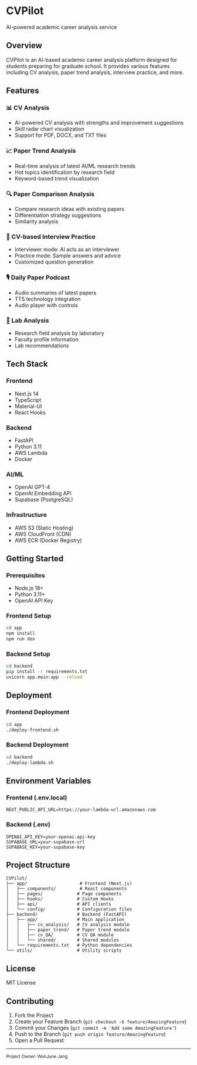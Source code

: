 # CVPilot

AI-powered academic career analysis service

## Overview

CVPilot is an AI-based academic career analysis platform designed for students preparing for graduate school. It provides various features including CV analysis, paper trend analysis, interview practice, and more.

## Features

### 📊 CV Analysis
- AI-powered CV analysis with strengths and improvement suggestions
- Skill radar chart visualization
- Support for PDF, DOCX, and TXT files

### 📈 Paper Trend Analysis
- Real-time analysis of latest AI/ML research trends
- Hot topics identification by research field
- Keyword-based trend visualization

### 🔍 Paper Comparison Analysis
- Compare research ideas with existing papers
- Differentiation strategy suggestions
- Similarity analysis

### 💬 CV-based Interview Practice
- Interviewer mode: AI acts as an interviewer
- Practice mode: Sample answers and advice
- Customized question generation

### 🎙️ Daily Paper Podcast
- Audio summaries of latest papers
- TTS technology integration
- Audio player with controls

### 🏫 Lab Analysis
- Research field analysis by laboratory
- Faculty profile information
- Lab recommendations

## Tech Stack

### Frontend
- Next.js 14
- TypeScript
- Material-UI
- React Hooks

### Backend
- FastAPI
- Python 3.11
- AWS Lambda
- Docker

### AI/ML
- OpenAI GPT-4
- OpenAI Embedding API
- Supabase (PostgreSQL)

### Infrastructure
- AWS S3 (Static Hosting)
- AWS CloudFront (CDN)
- AWS ECR (Docker Registry)

## Getting Started

### Prerequisites
- Node.js 18+
- Python 3.11+
- OpenAI API Key

### Frontend Setup
```bash
cd app
npm install
npm run dev
```

### Backend Setup
```bash
cd backend
pip install -r requirements.txt
uvicorn app.main:app --reload
```

## Deployment

### Frontend Deployment
```bash
cd app
./deploy-frontend.sh
```

### Backend Deployment
```bash
cd backend
./deploy-lambda.sh
```

## Environment Variables

### Frontend (.env.local)
```
NEXT_PUBLIC_API_URL=https://your-lambda-url.amazonaws.com
```

### Backend (.env)
```
OPENAI_API_KEY=your-openai-api-key
SUPABASE_URL=your-supabase-url
SUPABASE_KEY=your-supabase-key
```

## Project Structure

```
CVPilot/
├── app/                    # Frontend (Next.js)
│   ├── components/         # React components
│   ├── pages/             # Page components
│   ├── hooks/             # Custom Hooks
│   ├── api/               # API clients
│   └── config/            # Configuration files
├── backend/               # Backend (FastAPI)
│   ├── app/               # Main application
│   │   ├── cv_analysis/   # CV analysis module
│   │   ├── paper_trend/   # Paper trend module
│   │   ├── cv_QA/         # CV QA module
│   │   └── shared/        # Shared modules
│   └── requirements.txt   # Python dependencies
└── utils/                 # Utility scripts
```

## License

MIT License

## Contributing

1. Fork the Project
2. Create your Feature Branch (`git checkout -b feature/AmazingFeature`)
3. Commit your Changes (`git commit -m 'Add some AmazingFeature'`)
4. Push to the Branch (`git push origin feature/AmazingFeature`)
5. Open a Pull Request

---

<sub>Project Owner: WonJune Jang</sub>